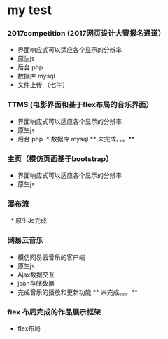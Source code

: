 # my test

### 2017competition (2017网页设计大赛报名通道）

  * 界面响应式可以适应各个显示的分辨率
  * 原生js
  * 后台 php
  * 数据库 mysql
  * 文件上传 （七牛）
 

### TTMS (电影界面和基于flex布局的音乐界面）
 
  * 界面响应式可以适应各个显示的分辨率
  * 原生js
  * 后台 php
  * 数据库 mysql
   ** 未完成。。。**
  
  
### 主页（模仿页面基于bootstrap）
   
  * 界面响应式可以适应各个显示的分辨率
  * 原生js
  
  
### 瀑布流

   * 原生Js完成

### 网易云音乐

 * 模仿网易云音乐的客户端
 * 原生js 
 * Ajax数据交互
 * json存储数据
 * 完成音乐的播放和更新功能
 ** 未完成。。。**

### flex 布局完成的作品展示框架

 * flex布局
 
